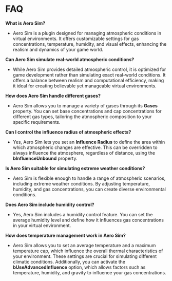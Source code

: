 # FAQ

**What is Aero Sim?**

- Aero Sim is a plugin designed for managing atmospheric conditions in virtual environments. It offers customizable settings for gas concentrations, temperature, humidity, and visual effects, enhancing the realism and dynamics of your game world.

**Can Aero Sim simulate real-world atmospheric conditions?**

- While Aero Sim provides detailed atmospheric control, it is optimized for game development rather than simulating exact real-world conditions. It offers a balance between realism and computational efficiency, making it ideal for creating believable yet manageable virtual environments.

**How does Aero Sim handle different gases?**

- Aero Sim allows you to manage a variety of gases through its **Gases** property. You can set base concentrations and cap concentrations for different gas types, tailoring the atmospheric composition to your specific requirements.

**Can I control the influence radius of atmospheric effects?**

- Yes, Aero Sim lets you set an **Influence Radius** to define the area within which atmospheric changes are effective. This can be overridden to always influence the atmosphere, regardless of distance, using the **bInfluenceUnbound** property.

**Is Aero Sim suitable for simulating extreme weather conditions?**

- Aero Sim is flexible enough to handle a range of atmospheric scenarios, including extreme weather conditions. By adjusting temperature, humidity, and gas concentrations, you can create diverse environmental conditions.

**Does Aero Sim include humidity control?**

- Yes, Aero Sim includes a humidity control feature. You can set the average humidity level and define how it influences gas concentrations in your virtual environment.

**How does temperature management work in Aero Sim?**

- Aero Sim allows you to set an average temperature and a maximum temperature cap, which influence the overall thermal characteristics of your environment. These settings are crucial for simulating different climatic conditions. Additionally, you can activate the **bUseAdvancedInfluence** option, which allows factors such as temperature, humidity, and gravity to influence your gas concentrations.
